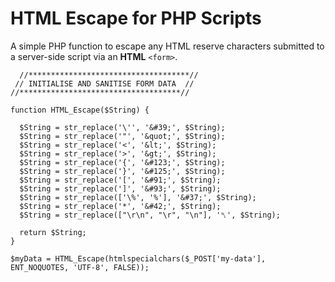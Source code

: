 # HTML Escape for PHP Scripts
A simple PHP function to escape any HTML reserve characters submitted to a server-side script via an **HTML** `<form>`.

```
  //************************************//
 // INITIALISE AND SANITISE FORM DATA  //
//************************************//

function HTML_Escape($String) {

  $String = str_replace('\'', '&#39;', $String);
  $String = str_replace('"', '&quot;', $String);
  $String = str_replace('<', '&lt;', $String);
  $String = str_replace('>', '&gt;', $String);
  $String = str_replace('{', '&#123;', $String);
  $String = str_replace('}', '&#125;', $String);
  $String = str_replace('[', '&#91;', $String);
  $String = str_replace(']', '&#93;', $String);
  $String = str_replace(['\%', '%'], '&#37;', $String);
  $String = str_replace('*', '&#42;', $String);
  $String = str_replace(["\r\n", "\r", "\n"], '␤', $String);

  return $String;
}

$myData = HTML_Escape(htmlspecialchars($_POST['my-data'], ENT_NOQUOTES, 'UTF-8', FALSE));

```


